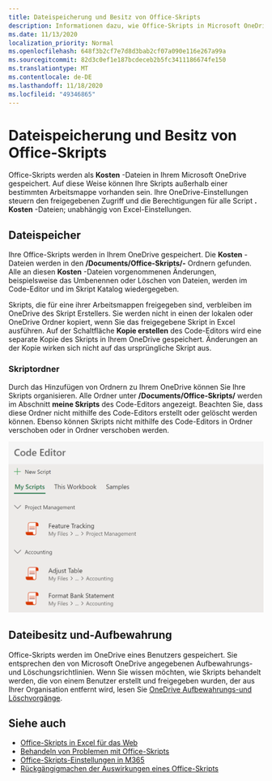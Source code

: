 ```yaml
---
title: Dateispeicherung und Besitz von Office-Skripts
description: Informationen dazu, wie Office-Skripts in Microsoft OneDrive gespeichert und zwischen Besitzern übertragen werden.
ms.date: 11/13/2020
localization_priority: Normal
ms.openlocfilehash: 648f3b2cf7e7d8d3bab2cf07a090e116e267a99a
ms.sourcegitcommit: 82d3c0ef1e187bcdeceb2b5fc3411186674fe150
ms.translationtype: MT
ms.contentlocale: de-DE
ms.lasthandoff: 11/18/2020
ms.locfileid: "49346865"
---
```

# <a name="office-scripts-file-storage-and-ownership"></a>Dateispeicherung und Besitz von Office-Skripts

Office-Skripts werden als **Kosten** -Dateien in Ihrem Microsoft OneDrive gespeichert. Auf diese Weise können Ihre Skripts außerhalb einer bestimmten Arbeitsmappe vorhanden sein. Ihre OneDrive-Einstellungen steuern den freigegebenen Zugriff und die Berechtigungen für alle Script **. Kosten** -Dateien; unabhängig von Excel-Einstellungen.

## <a name="file-storage"></a>Dateispeicher

Ihre Office-Skripts werden in Ihrem OneDrive gespeichert. Die **Kosten** -Dateien werden in den **/Documents/Office-Skripts/-** Ordnern gefunden. Alle an diesen **Kosten** -Dateien vorgenommenen Änderungen, beispielsweise das Umbenennen oder Löschen von Dateien, werden im Code-Editor und im Skript Katalog wiedergegeben.

Skripts, die für eine ihrer Arbeitsmappen freigegeben sind, verbleiben im OneDrive des Skript Erstellers. Sie werden nicht in einen der lokalen oder OneDrive Ordner kopiert, wenn Sie das freigegebene Skript in Excel ausführen. Auf der Schaltfläche **Kopie erstellen** des Code-Editors wird eine separate Kopie des Skripts in Ihrem OneDrive gespeichert. Änderungen an der Kopie wirken sich nicht auf das ursprüngliche Skript aus.

### <a name="script-folders"></a>Skriptordner

Durch das Hinzufügen von Ordnern zu Ihrem OneDrive können Sie Ihre Skripts organisieren. Alle Ordner unter **/Documents/Office-Skripts/** werden im Abschnitt **meine Skripts** des Code-Editors angezeigt. Beachten Sie, dass diese Ordner nicht mithilfe des Code-Editors erstellt oder gelöscht werden können. Ebenso können Skripts nicht mithilfe des Code-Editors in Ordner verschoben oder in Ordner verschoben werden.

![Einige in Ordnern enthaltene Skripts, die im Aufgabenbereich Code-Editor angezeigt werden](../images/script-folders.png)

## <a name="file-ownership-and-retention"></a>Dateibesitz und-Aufbewahrung

Office-Skripts werden im OneDrive eines Benutzers gespeichert. Sie entsprechen den von Microsoft OneDrive angegebenen Aufbewahrungs-und Löschungsrichtlinien. Wenn Sie wissen möchten, wie Skripts behandelt werden, die von einem Benutzer erstellt und freigegeben wurden, der aus Ihrer Organisation entfernt wird, lesen Sie [OneDrive Aufbewahrungs-und Löschvorgänge](/onedrive/retention-and-deletion).

## <a name="see-also"></a>Siehe auch

- [Office-Skripts in Excel für das Web](https://support.microsoft.com/office/sharing-office-scripts-in-excel-for-the-web-226eddbc-3a44-4540-acfe-fccda3d1122b)
- [Behandeln von Problemen mit Office-Skripts](../testing/troubleshooting.md)
- [Office-Skripts-Einstellungen in M365](https://support.office.com/article/office-scripts-settings-in-m365-19d3c51a-6ca2-40ab-978d-60fa49554dcf)
- [Rückgängigmachen der Auswirkungen eines Office-Skripts](../testing/undo.md)
